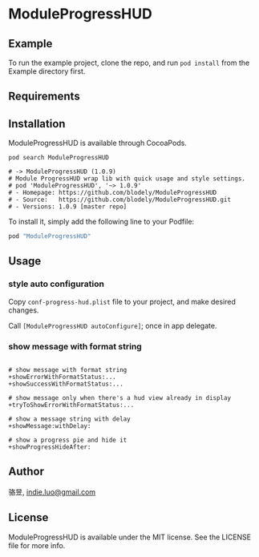 # ModuleProgressHUD

## Example

To run the example project, clone the repo, and run `pod install` from the Example directory first.

## Requirements

## Installation

ModuleProgressHUD is available through CocoaPods. 

```
pod search ModuleProgressHUD

# -> ModuleProgressHUD (1.0.9)
# Module ProgressHUD wrap lib with quick usage and style settings.
# pod 'ModuleProgressHUD', '~> 1.0.9'
# - Homepage: https://github.com/blodely/ModuleProgressHUD
# - Source:   https://github.com/blodely/ModuleProgressHUD.git
# - Versions: 1.0.9 [master repo]
```

To install
it, simply add the following line to your Podfile:

```ruby
pod "ModuleProgressHUD"
```

## Usage

### style auto configuration

Copy `conf-progress-hud.plist` file to your project, and make desired changes.

Call `[ModuleProgressHUD autoConfigure]`; once in app delegate.

### show message with format string

```

# show message with format string
+showErrorWithFormatStatus:...
+showSuccessWithFormatStatus:...

# show message only when there's a hud view already in display
+tryToShowErrorWithFormatStatus:...

# show a message string with delay
+showMessage:withDelay:

# show a progress pie and hide it
+showProgressHideAfter:
```

## Author

骆昱, indie.luo@gmail.com

## License

ModuleProgressHUD is available under the MIT license. See the LICENSE file for more info.

